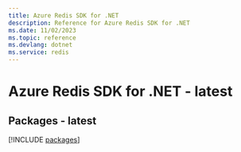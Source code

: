 ```yaml
---
title: Azure Redis SDK for .NET
description: Reference for Azure Redis SDK for .NET
ms.date: 11/02/2023
ms.topic: reference
ms.devlang: dotnet
ms.service: redis
---
```

# Azure Redis SDK for .NET - latest
## Packages - latest
[!INCLUDE [packages](redis-index.md)]
